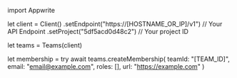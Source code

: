 import Appwrite

let client = Client()
    .setEndpoint("https://[HOSTNAME_OR_IP]/v1") // Your API Endpoint
    .setProject("5df5acd0d48c2") // Your project ID

let teams = Teams(client)

let membership = try await teams.createMembership(
    teamId: "[TEAM_ID]",
    email: "email@example.com",
    roles: [],
    url: "https://example.com"
)

